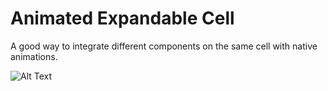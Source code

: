 # Animated Expandable Cell
A good way to integrate different components on the same cell with native animations.

![Alt Text](https://media.giphy.com/media/39nnQZgZc5jqpzutBZ/giphy.gif)
